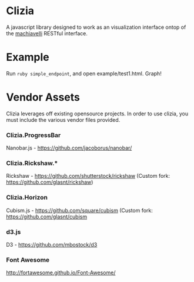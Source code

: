 Clizia
======

A javascript library designed to work as an visualization interface ontop of the [machiavelli](https://github.com/anchor/machiavelli) RESTful interface. 


Example
=====

Run `ruby simple_endpoint`, and open example/test1.html. Graph!

Vendor Assets
=========

Clizia leverages off existing opensource projects. In order to use clizia, you must include the various vendor files provided. 


### Clizia.ProgressBar

Nanobar.js - https://github.com/jacoborus/nanobar/ 


### Clizia.Rickshaw.*

Rickshaw - https://github.com/shutterstock/rickshaw
(Custom fork: https://github.com/glasnt/rickshaw)



### Clizia.Horizon

Cubism.js - https://github.com/square/cubism
(Custom fork: https://github.com/glasnt/cubism

### d3.js 

D3 - https://github.com/mbostock/d3


### Font Awesome

http://fortawesome.github.io/Font-Awesome/
